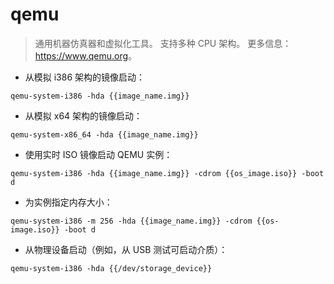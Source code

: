 # qemu

> 通用机器仿真器和虚拟化工具。
> 支持多种 CPU 架构。
> 更多信息：<https://www.qemu.org>。

- 从模拟 i386 架构的镜像启动：

`qemu-system-i386 -hda {{image_name.img}}`

- 从模拟 x64 架构的镜像启动：

`qemu-system-x86_64 -hda {{image_name.img}}`

- 使用实时 ISO 镜像启动 QEMU 实例：

`qemu-system-i386 -hda {{image_name.img}} -cdrom {{os_image.iso}} -boot d`

- 为实例指定内存大小：

`qemu-system-i386 -m 256 -hda {{image_name.img}} -cdrom {{os-image.iso}} -boot d`

- 从物理设备启动（例如，从 USB 测试可启动介质）：

`qemu-system-i386 -hda {{/dev/storage_device}}`